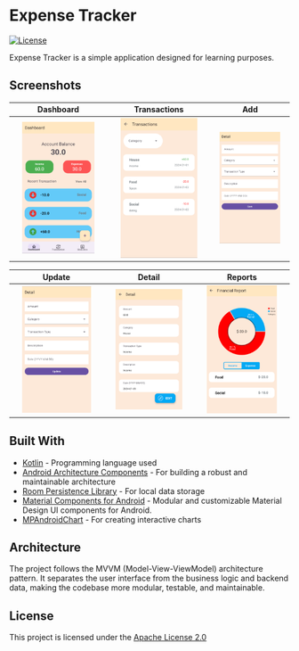 # Expense Tracker

[![License](https://img.shields.io/badge/License-Apache%202.0-blue.svg)](https://opensource.org/licenses/Apache-2.0)


Expense Tracker is a simple application designed for learning purposes.

## Screenshots

| Dashboard          | Transactions          | Add                |
|:--------------------:|:-----------------------:|:--------------------:|
| <img src="/art/dashboard.png" width=80% height=80%> |<img src="art/Transaction.png"  width=80% height=80%> | <img src="/art/Add.png"  width=85% height=85%> |

| Update             | Detail             | Reports            | 
|:--------------------:|:--------------------:|:--------------------:|
| <img src="/art/Update.png"  width=80% height=80%> | <img src="/art/Detail.png" width=80% height=80%> | <img src="/art/Report.png"  width=80% height=80%> 

## Built With

- [Kotlin](https://kotlinlang.org/) - Programming language used
- [Android Architecture Components](https://developer.android.com/topic/libraries/architecture) - For building a robust and maintainable architecture
- [Room Persistence Library](https://developer.android.com/topic/libraries/architecture/room) - For local data storage
- [Material Components for Android](https://github.com/material-components/material-components-android) - Modular and customizable Material Design UI components for Android.
- [MPAndroidChart](https://github.com/PhilJay/MPAndroidChart) - For creating interactive charts

## Architecture

The project follows the MVVM (Model-View-ViewModel) architecture pattern. It separates the user interface from the business logic and backend data, making the codebase more modular, testable, and maintainable.

## License
This project is licensed under the [Apache License 2.0](https://choosealicense.com/licenses/apache-2.0/)

